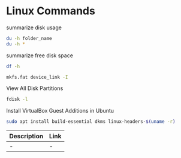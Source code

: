 # Linux Commands

summarize disk usage
```sh
du -h folder_name
du -h *
```

summarize free disk space
```sh
df -h
```

```sh
mkfs.fat device_link -I
```

View All Disk Partitions
```sh
fdisk -l
```

Install VirtualBox Guest Additions in Ubuntu
```sh
sudo apt install build-essential dkms linux-headers-$(uname -r)
```

| Description | Link |
| ------ | ------ |
| - | -|
